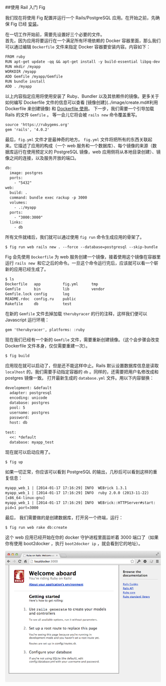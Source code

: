 ##使用 Rail 入门 Fig

我们现在将使用 Fig 配置并运行一个 Rails/PostgreSQL 应用。在开始之前，先确保 Fig 已经 [安装](install.md)。


在一切工作开始前，需要先设置好三个必要的文件。  
首先，因为应用将要运行在一个满足所有环境依赖的 Docker 容器里面，那么我们可以通过编辑 `Dockerfile` 文件来指定 Docker 容器要安装内容。内容如下： 

```
FROM ruby
RUN apt-get update -qq && apt-get install -y build-essential libpq-dev
RUN mkdir /myapp
WORKDIR /myapp
ADD Gemfile /myapp/Gemfile
RUN bundle install
ADD . /myapp
```
以上内容指定应用将使用安装了 Ruby、Bundler 以及其依赖件的镜像。更多关于如何编写 Dockerfile 文件的信息可以查看 [镜像创建](../image/create.md#利用 Dockerfile 来创建镜像) 和 [Dockerfile 使用](../dockerfile/README.md)。
下一步，我们需要一个引导加载 Rails 的文件 `Gemfile` 。 等一会儿它将会被 `rails new` 命令覆盖重写。

```
source 'https://rubygems.org'
gem 'rails', '4.0.2'
```
最后，`fig.yml` 文件才是最神奇的地方。 `fig.yml` 文件将把所有的东西关联起来。它描述了应用的构成（一个 web 服务和一个数据库）、每个镜像的来源（数据库运行在使用预定义的 PostgreSQL 镜像，web 应用侧将从本地目录创建）、镜像之间的连接，以及服务开放的端口。

```
db:
  image: postgres
  ports:
    - "5432"
web:
  build: .
  command: bundle exec rackup -p 3000
  volumes:
    - .:/myapp
  ports:
    - "3000:3000"
  links:
    - db
```
所有文件就绪后，我们就可以通过使用 `fig run` 命令生成应用的骨架了。 
 
```
$ fig run web rails new . --force --database=postgresql --skip-bundle
```
Fig 会先使用 `Dockerfile` 为 web 服务创建一个镜像，接着使用这个镜像在容器里运行 `rails new `和它之后的命令。一旦这个命令运行完后，应该就可以看一个崭新的应用已经生成了。

```
$ ls
Dockerfile   app          fig.yml      tmp
Gemfile      bin          lib          vendor
Gemfile.lock config       log
README.rdoc  config.ru    public
Rakefile     db           test
```
在新的 `Gemfile` 文件去掉加载 `therubyracer` 的行的注释，这样我们便可以 Javascript 运行环境：

```
gem 'therubyracer', platforms: :ruby
```
现在我们已经有一个新的 `Gemfile` 文件，需要重新创建镜像。（这个会步骤会改变 Dockerfile 文件本身，仅仅需要重建一次）。

```
$ fig build
```
应用现在就可以启动了，但是还不能这样中止。Rails 默认设置数据库信息是读取 `localhost` 的，我们需要手动指定容器的 `db` 。同样的，还需要把用户名修改成和 postgres 镜像一致。
打开最新生成的 `database.yml` 文件。用以下内容替换：

```
development: &default
  adapter: postgresql
  encoding: unicode
  database: postgres
  pool: 5
  username: postgres
  password:
  host: db

test:
  <<: *default
  database: myapp_test
```
现在就可以启动应用了。

```
$ fig up
```
如果一切正常，你应该可以看到 PostgreSQL 的输出，几秒后可以看到这样的重复信息：

```
myapp_web_1 | [2014-01-17 17:16:29] INFO  WEBrick 1.3.1
myapp_web_1 | [2014-01-17 17:16:29] INFO  ruby 2.0.0 (2013-11-22) [x86_64-linux-gnu]
myapp_web_1 | [2014-01-17 17:16:29] INFO  WEBrick::HTTPServer#start: pid=1 port=3000
```
最后， 我们需要做的是创建数据库，打开另一个终端，运行：

```
$ fig run web rake db:create
```
这个 web 应用已经开始在你的 docker 守护进程里面监听着 3000 端口了（如果你有使用 boot2docker ，执行 `boot2docker ip` ，就会看到它的地址）。

![](../_images/fig-rails-screenshot.png)